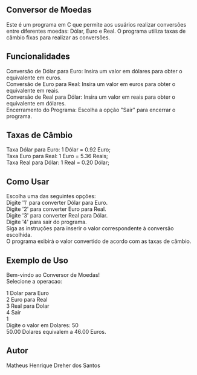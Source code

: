 ## Conversor de Moedas
Este é um programa em C que permite aos usuários realizar conversões entre diferentes moedas: Dólar, Euro e Real. O programa utiliza taxas de câmbio fixas para realizar as conversões.

## Funcionalidades
Conversão de Dólar para Euro: Insira um valor em dólares para obter o equivalente em euros.  
Conversão de Euro para Real: Insira um valor em euros para obter o equivalente em reais.  
Conversão de Real para Dólar: Insira um valor em reais para obter o equivalente em dólares.  
Encerramento do Programa: Escolha a opção "Sair" para encerrar o programa.  

## Taxas de Câmbio
Taxa Dólar para Euro: 1 Dólar = 0.92 Euro;  
Taxa Euro para Real: 1 Euro = 5.36 Reais;  
Taxa Real para Dólar: 1 Real = 0.20 Dólar;  

## Como Usar
Escolha uma das seguintes opções:  
Digite '1' para converter Dólar para Euro.  
Digite '2' para converter Euro para Real.  
Digite '3' para converter Real para Dólar.  
Digite '4' para sair do programa.  
Siga as instruções para inserir o valor correspondente à conversão escolhida.  
O programa exibirá o valor convertido de acordo com as taxas de câmbio.  

## Exemplo de Uso
Bem-vindo ao Conversor de Moedas!  
Selecione a operacao:  
  
1 Dolar para Euro  
2 Euro para Real  
3 Real para Dolar  
4 Sair  
1  
Digite o valor em Dolares: 50  
50.00 Dolares equivalem a 46.00 Euros.  

## Autor
Matheus Henrique Dreher dos Santos
